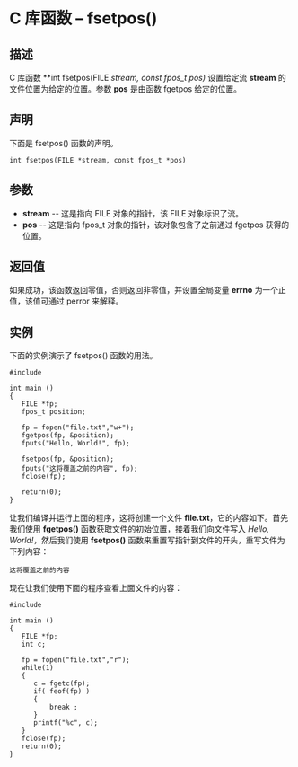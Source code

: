 # C 库函数 – fsetpos()


## 描述

C 库函数 **int fsetpos(FILE *stream, const fpos_t *pos)** 设置给定流 **stream** 的文件位置为给定的位置。参数 **pos** 是由函数 fgetpos 给定的位置。

## 声明

下面是 fsetpos() 函数的声明。

    int fsetpos(FILE *stream, const fpos_t *pos)

## 参数

* **stream** \-- 这是指向 FILE 对象的指针，该 FILE 对象标识了流。
* **pos** \-- 这是指向 fpos_t 对象的指针，该对象包含了之前通过 fgetpos 获得的位置。

## 返回值

如果成功，该函数返回零值，否则返回非零值，并设置全局变量 **errno** 为一个正值，该值可通过 perror 来解释。

## 实例

下面的实例演示了 fsetpos() 函数的用法。

    #include 

    int main ()
    {
       FILE *fp;
       fpos_t position;

       fp = fopen("file.txt","w+");
       fgetpos(fp, &position);
       fputs("Hello, World!", fp);

       fsetpos(fp, &position);
       fputs("这将覆盖之前的内容", fp);
       fclose(fp);

       return(0);
    }

让我们编译并运行上面的程序，这将创建一个文件 **file.txt**，它的内容如下。首先我们使用 **fgetpos()** 函数获取文件的初始位置，接着我们向文件写入 _Hello, World!_，然后我们使用 **fsetpos()** 函数来重置写指针到文件的开头，重写文件为下列内容：

    这将覆盖之前的内容

现在让我们使用下面的程序查看上面文件的内容：

    #include 

    int main ()
    {
       FILE *fp;
       int c;

       fp = fopen("file.txt","r");
       while(1)
       {
          c = fgetc(fp);
          if( feof(fp) )
          {
              break ;
          }
          printf("%c", c);
       }
       fclose(fp);
       return(0);
    }